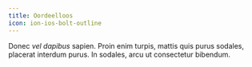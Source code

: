 ```yaml
---
title: Oordeelloos
icon: ion-ios-bolt-outline
---
```

Donec _vel_ *dapibus* sapien. Proin enim turpis, mattis quis purus sodales, 
placerat interdum purus. In sodales, arcu ut consectetur bibendum.

